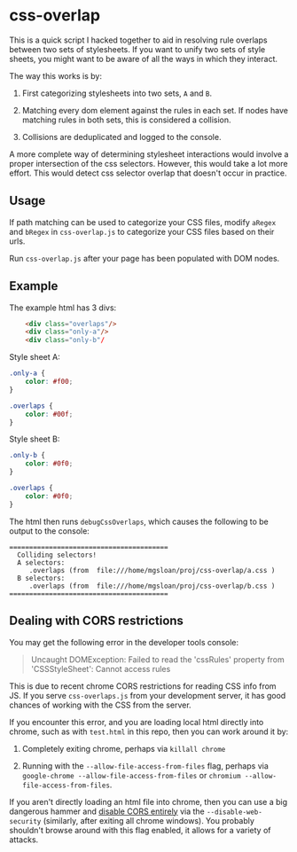 # css-overlap

This is a quick script I hacked together to aid in resolving rule
overlaps between two sets of stylesheets.  If you want to unify two
sets of style sheets, you might want to be aware of all the ways in
which they interact.

The way this works is by:

1. First categorizing stylesheets into two sets, `A` and `B`.

2. Matching every dom element against the rules in each set. If nodes
   have matching rules in both sets, this is considered a collision.

3. Collisions are deduplicated and logged to the console.

A more complete way of determining stylesheet interactions would involve
a proper intersection of the css selectors. However, this would
take a lot more effort. This would detect css selector overlap
that doesn't occur in practice.

## Usage

If path matching can be used to categorize your CSS files, modify
`aRegex` and `bRegex` in `css-overlap.js` to categorize your CSS files
based on their urls.

Run `css-overlap.js` after your page has been populated with DOM
nodes.

## Example

The example html has 3 divs:

```html
    <div class="overlaps"/>
    <div class="only-a"/>
    <div class="only-b"/
```

Style sheet A:

```css
.only-a {
    color: #f00;
}

.overlaps {
    color: #00f;
}
```

Style sheet B:

```css
.only-b {
    color: #0f0;
}

.overlaps {
    color: #0f0;
}
```

The html then runs `debugCssOverlaps`, which causes the following to
be output to the console:

```
========================================
  Colliding selectors!
  A selectors:
     .overlaps (from  file:///home/mgsloan/proj/css-overlap/a.css )
  B selectors:
     .overlaps (from  file:///home/mgsloan/proj/css-overlap/b.css )
========================================
```

## Dealing with CORS restrictions

You may get the following error in the developer tools console:

> Uncaught DOMException: Failed to read the 'cssRules' property from
> 'CSSStyleSheet': Cannot access rules

This is due to recent chrome CORS restrictions for reading CSS
info from JS. If you serve `css-overlaps.js` from your development
server, it has good chances of working with the CSS from the server.

If you encounter this error, and you are loading local html directly
into chrome, such as with `test.html` in this repo, then you can work
around it by:

1. Completely exiting chrome, perhaps via `killall chrome`

2. Running with the `--allow-file-access-from-files` flag, perhaps via
   `google-chrome --allow-file-access-from-files` or `chromium
   --allow-file-access-from-files`.

If you aren't directly loading an html file into chrome, then you can
use a big dangerous hammer and [disable CORS entirely][] via the
`--disable-web-security` (similarly, after exiting all chrome
windows). You probably shouldn't browse around with this flag enabled,
it allows for a variety of attacks.

[disable CORS entirely]: https://alfilatov.com/posts/run-chrome-without-cors/
